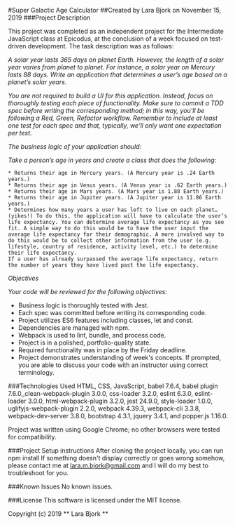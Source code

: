 #Super Galactic Age Calculator
##Created by Lara Bjork on November 15, 2019
###Project Description

This project was completed as an independent project for the Intermediate JavaScript class at Epicodus, at the conclusion of a week focused on test-driven development. The task description was as follows:

_A solar year lasts 365 days on planet Earth. However, the length of a solar year varies from planet to planet. For instance, a solar year on Mercury lasts 88 days. Write an application that determines a user’s age based on a planet’s solar years._

_You are not required to build a UI for this application. Instead, focus on thoroughly testing each piece of functionality. Make sure to commit a TDD spec before writing the corresponding method; in this way, you'll be following a Red, Green, Refactor workflow. Remember to include at least one test for each spec and that, typically, we'll only want one expectation per test._

_The business logic of your application should:_

_Take a person’s age in years and create a class that does the following:_

    * Returns their age in Mercury years. (A Mercury year is .24 Earth years.)
    * Returns their age in Venus years. (A Venus year is .62 Earth years.)
    * Returns their age in Mars years. (A Mars year is 1.88 Earth years.)
    * Returns their age in Jupiter years. (A Jupiter year is 11.86 Earth years.)
    * Determines how many years a user has left to live on each planet… (yikes!) To do this, the application will have to calculate the user’s life expectancy. You can determine average life expectancy as you see fit. A simple way to do this would be to have the user input the average life expectancy for their demographic. A more involved way to do this would be to collect other information from the user (e.g. lifestyle, country of residence, activity level, etc.) to determine their life expectancy.
    If a user has already surpassed the average life expectancy, return the number of years they have lived past the life expectancy.

_Objectives_

_Your code will be reviewed for the following objectives:_

  *  Business logic is thoroughly tested with Jest.
  * Each spec was committed before writing its corresponding code.
  * Project utilizes ES6 features including classes, let and const.
  * Dependencies are managed with npm.
  * Webpack is used to lint, bundle, and process code.
  * Project is in a polished, portfolio-quality state.
  * Required functionality was in place by the Friday deadline.
  * Project demonstrates understanding of week's concepts. If prompted, you are able to discuss your code with an instructor using correct terminology.


###Technologies Used
HTML, CSS, JavaScript, babel 7.6.4, babel plugin 7.6.0,,clean-webpack-plugin 3.0.0, css-loader 3.2.0, eslint 6.3.0, eslint-loader 3.0.0, html-webpack-plugin 3.2.0, jest 24.9.0, style-loader 1.0.0, uglifyjs-webpack-plugin 2.2.0, webpack 4.39.3, webpack-cli 3.3.8, webpack-dev-server 3.8.0, bootstrap 4.3.1, jquery 3.4.1, and popper.js 1.16.0.

Project was written using Google Chrome; no other browsers were tested for compatibility.

###Project Setup instructions
After cloning the project locally, you can run npm install If something doesn't display correctly or goes wrong somehow, please contact me at lara.m.bjork@gmail.com and I will do my best to troubleshoot for you.

###Known Issues
No known issues.

###License
This software is licensed under the MIT license.

Copyright (c) 2019 **  Lara Bjork **
